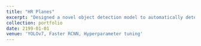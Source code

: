 ```yaml
---
title: "HR Planes"
excerpt: "Designed a novel object detection model to automatically detect airplanes in high-resolution satellite images, using Google Earth imagery under various landscape, seasonal, and satellite geometry conditions. The dataset was evaluated using two state-of-the-art object detection methods. Incorporated advanced techniques such as hyperparameter tuning, optimization algorithm, and data augmentation to improve model precision. Attained excellent accuracy of 80.27% with training. Intended to accomplish reliable and accurate airplane detection capabilities. <br/><img src='/images/HRPlanes.png' style='width:50%;'>"
collection: portfolio
date: 2199-01-01
venue: 'YOLOv7, Faster RCNN, Hyperparameter tuning'
---
```

